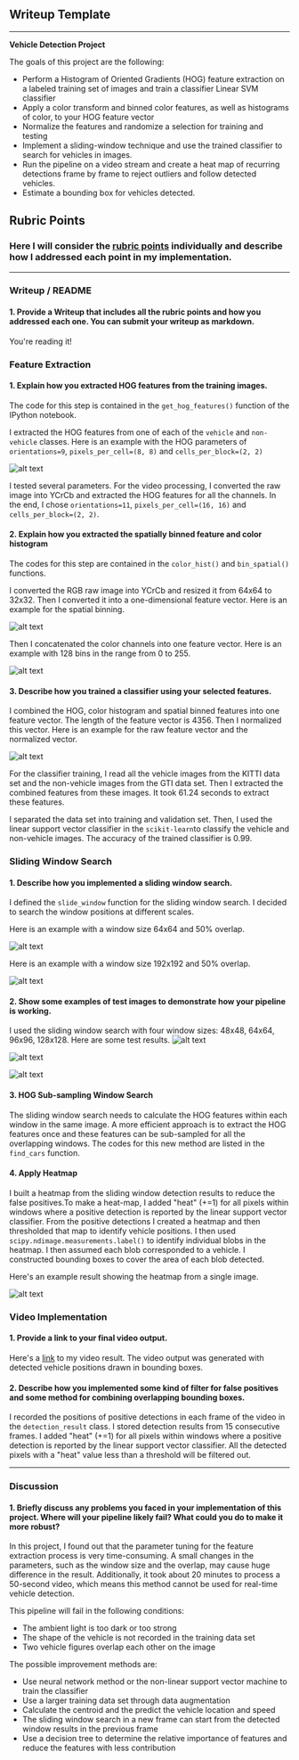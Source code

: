 ## Writeup Template

---

**Vehicle Detection Project**

The goals of this project are the following:

* Perform a Histogram of Oriented Gradients (HOG) feature extraction on a labeled training set of images and train a classifier Linear SVM classifier
* Apply a color transform and binned color features, as well as histograms of color, to your HOG feature vector
* Normalize the features and randomize a selection for training and testing
* Implement a sliding-window technique and use the trained classifier to search for vehicles in images.
* Run the pipeline on a video stream and create a heat map of recurring detections frame by frame to reject outliers and follow detected vehicles.
* Estimate a bounding box for vehicles detected.

[//]: # (Image References)
[image1]: ./output_images/hog_feature.jpg
[image2]: ./output_images/binned_feature.jpg
[image3]: ./output_images/color_histogram.jpg
[image4]: ./output_images/normalization.jpg
[image5]: ./output_images/sliding_window1.jpg
[image6]: ./output_images/sliding_window2.jpg
[image7]: ./output_images/test1.jpg
[image8]: ./output_images/test3.jpg
[image9]: ./output_images/test4.jpg
[image10]: ./output_images/heatmap.jpg


## Rubric Points
### Here I will consider the [rubric points](https://review.udacity.com/#!/rubrics/513/view)  individually and describe how I addressed each point in my implementation.  

---
### Writeup / README

#### 1. Provide a Writeup that includes all the rubric points and how you addressed each one.  You can submit your writeup as markdown.    

You're reading it!

### Feature Extraction

#### 1. Explain how you extracted HOG features from the training images.

The code for this step is contained in the `get_hog_features()` function of the IPython notebook.  

I extracted the HOG features from one of each of the `vehicle` and `non-vehicle` classes. Here is an example with the HOG parameters of `orientations=9`, `pixels_per_cell=(8, 8)` and `cells_per_block=(2, 2)`

![alt text][image1]

I tested several parameters. For the video processing, I converted the raw image into YCrCb and extracted the HOG features for all the channels. In the end, I chose `orientations=11`, `pixels_per_cell=(16, 16)` and `cells_per_block=(2, 2)`.

#### 2. Explain how you extracted the spatially binned feature and color histogram

The codes for this step are contained in the `color_hist()` and `bin_spatial()` functions. 

I converted the RGB raw image into YCrCb and resized it from 64x64 to 32x32. Then I converted it into a one-dimensional feature vector. Here is an example for the spatial binning.

![alt text][image2]

Then I concatenated the color channels into one feature vector. Here is an example with 128 bins in the range from 0 to 255.

![alt text][image3]


#### 3. Describe how you trained a classifier using your selected features.

I combined the HOG, color histogram and spatial binned features into one feature vector. The length of the feature vector is 4356. Then I normalized this vector. Here is an example for the raw feature vector and the normalized vector.

![alt text][image4]

For the classifier training, I read all the vehicle images from the KITTI data set and the non-vehicle images from the GTI data set. Then I extracted the combined features from these images. It took 61.24 seconds to extract these features.

I separated the data set into training and validation set. Then, I used the linear support vector classifier in the `scikit-learn`to classify the vehicle and non-vehicle images. The accuracy of the trained classifier is 0.99.


### Sliding Window Search

#### 1. Describe how you implemented a sliding window search.  

I defined the `slide_window` function for the sliding window search. I decided to search the window positions at different scales. 

Here is an example with a window size 64x64 and 50% overlap. 

![alt text][image5]


Here is an example with a window size 192x192 and 50% overlap. 

![alt text][image6]


#### 2. Show some examples of test images to demonstrate how your pipeline is working. 

I used the sliding window search with four window sizes: 48x48, 64x64, 96x96, 128x128. Here are some test results.
![alt text][image7]

![alt text][image8]

![alt text][image9]

#### 3. HOG Sub-sampling Window Search

The sliding window search needs to calculate the HOG features within each window in the same image. A more efficient approach is to extract the HOG features once and these features can be sub-sampled for all the overlapping windows. The codes for this new method are listed in the `find_cars` function.

#### 4. Apply Heatmap 

I built a heatmap from the sliding window detection results to reduce the false positives.To make a heat-map, I added "heat" (+=1) for all pixels within windows where a positive detection is reported by the linear support vector classifier. From the positive detections I created a heatmap and then thresholded that map to identify vehicle positions.  I then used `scipy.ndimage.measurements.label()` to identify individual blobs in the heatmap.  I then assumed each blob corresponded to a vehicle.  I constructed bounding boxes to cover the area of each blob detected.  

Here's an example result showing the heatmap from a single image.

![alt text][image10]



### Video Implementation

#### 1. Provide a link to your final video output. 
Here's a [link](./project_video_out.mp4) to my video result. The video output was generated with detected vehicle positions drawn in bounding boxes.


#### 2. Describe how you implemented some kind of filter for false positives and some method for combining overlapping bounding boxes.

I recorded the positions of positive detections in each frame of the video in the `detection_result` class. I stored detection results from 15 consecutive frames. I added "heat" (+=1) for all pixels within windows where a positive detection is reported by the linear support vector classifier. All the detected pixels with a "heat" value less than a threshold will be filtered out.

---

### Discussion

#### 1. Briefly discuss any problems you faced in your implementation of this project.  Where will your pipeline likely fail?  What could you do to make it more robust?

In this project, I found out that the parameter tuning for the feature extraction process is very time-consuming. A small changes in the parameters, such as the window size and the overlap, may cause huge difference in the result. Additionally, it took about 20 minutes to process a 50-second video, which means this method cannot be used for real-time vehicle detection.

This pipeline will fail in the following conditions:

* The ambient light is too dark or too strong
* The shape of the vehicle is not recorded in the training data set
* Two vehicle figures overlap each other on the image

The possible improvement methods are:

* Use neural network method or the non-linear support vector machine to train the classifier
* Use a larger training data set through data augmentation
* Calculate the centroid and the predict the vehicle location and speed
* The sliding window search in a new frame can start from the detected window results in the previous frame
* Use a decision tree to determine the relative importance of features and reduce the features with less contribution
